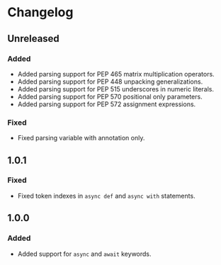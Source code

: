 # Changelog

## Unreleased

### Added
- Added parsing support for PEP 465 matrix multiplication operators.
- Added parsing support for PEP 448 unpacking generalizations.
- Added parsing support for PEP 515 underscores in numeric literals.
- Added parsing support for PEP 570 positional only parameters.
- Added parsing support for PEP 572 assignment expressions.

### Fixed
- Fixed parsing variable with annotation only.

## 1.0.1

### Fixed
- Fixed token indexes in `async def` and `async with` statements.

## 1.0.0

### Added
- Added support for `async` and `await` keywords.
